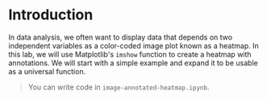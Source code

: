 # Introduction

In data analysis, we often want to display data that depends on two independent variables as a color-coded image plot known as a heatmap. In this lab, we will use Matplotlib's `imshow` function to create a heatmap with annotations. We will start with a simple example and expand it to be usable as a universal function.

> You can write code in `image-annotated-heatmap.ipynb`.
